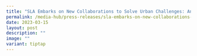 ```yaml
---
title: "SLA Embarks on New Collaborations to Solve Urban Challenges: Annexes"
permalink: /media-hub/press-releases/sla-embarks-on-new-collaborations-to-solve-urban-challenges-annexes/
date: 2023-03-15
layout: post
description: ""
image: ""
variant: tiptap
---
```

